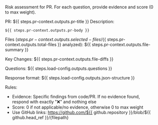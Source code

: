 Risk assessment for PR. For each question, provide evidence and score (0 to max weight).

PR: ${{ steps.pr-context.outputs.pr-title }}
Description: 
```
${{ steps.pr-context.outputs.pr-body }}
```

Files (${{ steps.pr-context.outputs.selected-files }}/${{ steps.pr-context.outputs.total-files }} analyzed):
${{ steps.pr-context.outputs.file-summary }}

Key Changes:
${{ steps.pr-context.outputs.file-diffs }}

Questions:
${{ steps.load-config.outputs.questions }}

Response format: ${{ steps.load-config.outputs.json-structure }}

Rules:
- Evidence: Specific findings from code/PR. If no evidence found, respond with exactly "❌" and nothing else
- Score: 0 if not applicable/no evidence, otherwise 0 to max weight
- Use GitHub links: https://github.com/${{ github.repository }}/blob/${{ github.head_ref }}/{filepath}